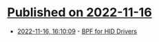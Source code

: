# [Published on 2022-11-16](index.md)

* [2022-11-16, 16:10:09](https://news.ycombinator.com/item?id=33625475) - [BPF for HID Drivers](https://lwn.net/Articles/909109/)
